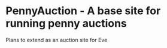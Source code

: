 PennyAuction - A base site for running penny auctions
=============

Plans to extend as an auction site for Eve
